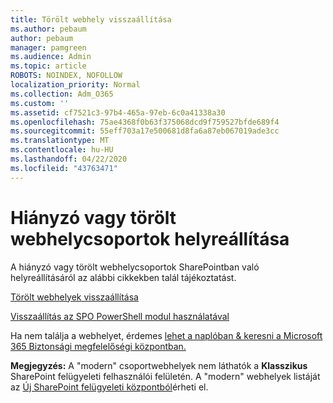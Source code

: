 ```yaml
---
title: Törölt webhely visszaállítása
ms.author: pebaum
author: pebaum
manager: pamgreen
ms.audience: Admin
ms.topic: article
ROBOTS: NOINDEX, NOFOLLOW
localization_priority: Normal
ms.collection: Adm_O365
ms.custom: ''
ms.assetid: cf7521c3-97b4-465a-97eb-6c0a41338a30
ms.openlocfilehash: 75ae4368f0b63f375068dcd9f759527bfde689f4
ms.sourcegitcommit: 55eff703a17e500681d8fa6a87eb067019ade3cc
ms.translationtype: MT
ms.contentlocale: hu-HU
ms.lasthandoff: 04/22/2020
ms.locfileid: "43763471"
---
```

# <a name="recover-missing-or-deleted-site-collections"></a>Hiányzó vagy törölt webhelycsoportok helyreállítása

A hiányzó vagy törölt webhelycsoportok SharePointban való helyreállításáról az alábbi cikkekben talál tájékoztatást.

[Törölt webhelyek visszaállítása](https://docs.microsoft.com/sharepoint/restore-deleted-site-collection)

[Visszaállítás az SPO PowerShell modul használatával](https://support.office.com/article/Introduction-to-the-SharePoint-Online-Management-Shell-C16941C3-19B4-4710-8056-34C034493429)

Ha nem találja a webhelyet, érdemes [lehet a naplóban &amp; keresni a Microsoft 365 Biztonsági megfelelőségi központban.](https://docs.microsoft.com/office365/securitycompliance/search-the-audit-log-in-security-and-compliance)

**Megjegyzés:** A "modern" csoportwebhelyek nem láthatók a **Klasszikus** SharePoint felügyeleti felhasználói felületén. A "modern" webhelyek listáját az [Új SharePoint felügyeleti központból](https://docs.microsoft.com/sharepoint/get-started-new-admin-center)érheti el.


